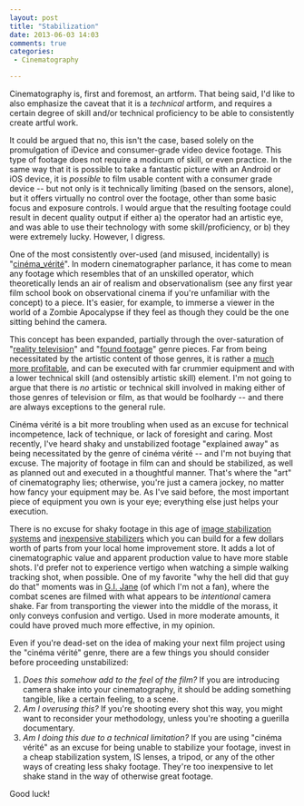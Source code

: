 ```yaml
---
layout: post
title: "Stabilization"
date: 2013-06-03 14:03
comments: true
categories: 
 - Cinematography

---
```


Cinematography is, first and foremost, an artform. That being said, I'd like to
also emphasize the caveat that it is a *technical* artform, and requires a
certain degree of skill and/or technical proficiency to be able to consistently
create artful work. 

It could be argued that no, this isn't the case, based solely on the
promulgation of iDevice and consumer-grade video device footage. This type of
footage does not require a modicum of skill, or even practice. In the same way
that it is possible to take a fantastic picture with an Android or iOS device,
it is *possible* to film usable content with a consumer grade device -- but
not only is it technically limiting (based on the sensors, alone), but it
offers virtually no control over the footage, other than some basic focus and
exposure controls. I would argue that the resulting footage could result in
decent quality output if either a) the operator had an artistic eye, and was
able to use their technology with some skill/proficiency, or b) they were
extremely lucky. However, I digress.

One of the most consistently over-used (and misused, incidentally) is
"[cinéma_vérité][1]". In modern cinematographer parlance, it has come to mean
any footage which resembles that of an unskilled operator, which theoretically
lends an air of realism and observationalism (see any first year film school
book on observational cinema if you're unfamiliar with the concept) to a
piece. It's easier, for example, to immerse a viewer in the world of a
Zombie Apocalypse if they feel as though they could be the one sitting behind
the camera.

 [1]: https://en.wikipedia.org/wiki/Cinéma_vérité

This concept has been expanded, partially through the over-saturation of
"[reality television][2]" and "[found footage][3]" genre pieces. Far from
being necessitated by the artistic content of those genres, it is rather a
[much more profitable][4], and can be executed with far crummier equipment
and with a lower technical skill (and ostensibly artistic skill) element. I'm
not going to argue that there is *no* artistic or technical skill involved
in making either of those genres of television or film, as that would be
foolhardy -- and there are always exceptions to the general rule.

 [2]: http://en.wikipedia.org/wiki/Reality_television
 [3]: http://en.wikipedia.org/wiki/Found_footage_(genre)
 [4]: http://alifetimeindarkrooms.blogspot.com/2012/02/okay-for-pitys-sake-enough-with-found.html

Cinéma vérité is a bit more troubling when used as an excuse for technical
incompetence, lack of technique, or lack of foresight and caring. Most
recently, I've heard shaky and unstabilized footage "explained away" as
being necessitated by the genre of cinéma vérité -- and I'm not buying that
excuse. The majority of footage in film can and should be stabilized, as
well as planned out and executed in a thoughtful manner. That's where the
"art" of cinematography lies; otherwise, you're just a camera jockey, no
matter how fancy your equipment may be. As I've said before, the most
important piece of equipment you own is your eye; everything else just helps
your execution.

There is no excuse for shaky footage in this age of
[image stabilization systems][5] and [inexpensive stabilizers][6] which you
can build for a few dollars worth of parts from your local home improvement
store. It adds a lot of cinematographic value and apparent production value
to have more stable shots. I'd prefer not to experience vertigo when watching
a simple walking tracking shot, when possible. One of my favorite "why the
hell did that guy do that" moments was in [G.I. Jane][7] (of which I'm not
a fan), where the combat scenes are filmed with what appears to be
*intentional* camera shake. Far from transporting the viewer into the middle
of the morass, it only conveys confusion and vertigo. Used in more moderate
amounts, it could have proved much more effective, in my opinion.

 [5]: http://www.usa.canon.com/cusa/consumer/standard_display/Lens_Advantage_IS
 [6]: http://littlegreatideas.com/stabilizer/diy/
 [7]: http://www.imdb.com/title/tt0119173/

Even if you're dead-set on the idea of making your next film project using
the "cinéma vérité" genre, there are a few things you should consider before
proceeding unstabilized:

 1. *Does this somehow add to the feel of the film?* If you are introducing
    camera shake into your cinematography, it should be adding something
    tangible, like a certain feeling, to a scene.
 2. *Am I overusing this?* If you're shooting every shot this way, you might
    want to reconsider your methodology, unless you're shooting a guerilla
    documentary.
 3. *Am I doing this due to a technical limitation?* If you are using
    "cinéma vérité" as an excuse for being unable to stabilize your footage,
    invest in a cheap stabilization system, IS lenses, a tripod, or any of
    the other ways of creating less shaky footage. They're too inexpensive
    to let shake stand in the way of otherwise great footage.

Good luck!

